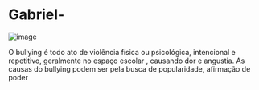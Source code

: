 # Gabriel-
![image](https://github.com/gavixim/Gabriel-/assets/147085162/b42264ea-19b4-4c89-9042-c3ed45eb5aae)

O bullying é todo ato de violência física ou psicológica, intencional e repetitivo, geralmente no espaço escolar , causando dor e angustia. As causas do bullying podem ser pela busca de popularidade, afirmação de poder
